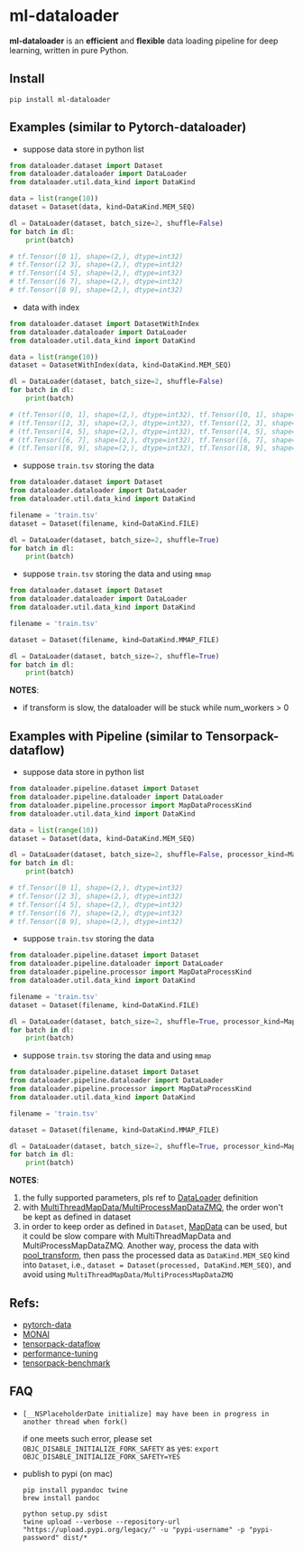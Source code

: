 # ml-dataloader

**ml-dataloader** is an **efficient** and **flexible** data loading pipeline for deep learning, written in pure Python.


## Install

`pip install ml-dataloader`


## Examples (similar to Pytorch-dataloader)

- suppose data store in python list

```python
from dataloader.dataset import Dataset
from dataloader.dataloader import DataLoader
from dataloader.util.data_kind import DataKind

data = list(range(10))
dataset = Dataset(data, kind=DataKind.MEM_SEQ)

dl = DataLoader(dataset, batch_size=2, shuffle=False)
for batch in dl:
    print(batch)

# tf.Tensor([0 1], shape=(2,), dtype=int32)
# tf.Tensor([2 3], shape=(2,), dtype=int32)
# tf.Tensor([4 5], shape=(2,), dtype=int32)
# tf.Tensor([6 7], shape=(2,), dtype=int32)
# tf.Tensor([8 9], shape=(2,), dtype=int32)
```

- data with index
```python
from dataloader.dataset import DatasetWithIndex
from dataloader.dataloader import DataLoader
from dataloader.util.data_kind import DataKind

data = list(range(10))
dataset = DatasetWithIndex(data, kind=DataKind.MEM_SEQ)

dl = DataLoader(dataset, batch_size=2, shuffle=False)
for batch in dl:
    print(batch)

# (tf.Tensor([0, 1], shape=(2,), dtype=int32), tf.Tensor([0, 1], shape=(2,), dtype=int32))
# (tf.Tensor([2, 3], shape=(2,), dtype=int32), tf.Tensor([2, 3], shape=(2,), dtype=int32))
# (tf.Tensor([4, 5], shape=(2,), dtype=int32), tf.Tensor([4, 5], shape=(2,), dtype=int32))
# (tf.Tensor([6, 7], shape=(2,), dtype=int32), tf.Tensor([6, 7], shape=(2,), dtype=int32))
# (tf.Tensor([8, 9], shape=(2,), dtype=int32), tf.Tensor([8, 9], shape=(2,), dtype=int32))
```

- suppose `train.tsv` storing the data

```python
from dataloader.dataset import Dataset
from dataloader.dataloader import DataLoader
from dataloader.util.data_kind import DataKind

filename = 'train.tsv'
dataset = Dataset(filename, kind=DataKind.FILE)

dl = DataLoader(dataset, batch_size=2, shuffle=True)
for batch in dl:
    print(batch)
```

- suppose `train.tsv` storing the data and using `mmap`

```python
from dataloader.dataset import Dataset
from dataloader.dataloader import DataLoader
from dataloader.util.data_kind import DataKind

filename = 'train.tsv'

dataset = Dataset(filename, kind=DataKind.MMAP_FILE)

dl = DataLoader(dataset, batch_size=2, shuffle=True)
for batch in dl:
    print(batch)
```

**NOTES**:

- if transform is slow, the dataloader will be stuck while num_workers > 0


## Examples with Pipeline (similar to Tensorpack-dataflow)

- suppose data store in python list

```python
from dataloader.pipeline.dataset import Dataset
from dataloader.pipeline.dataloader import DataLoader
from dataloader.pipeline.processor import MapDataProcessKind
from dataloader.util.data_kind import DataKind

data = list(range(10))
dataset = Dataset(data, kind=DataKind.MEM_SEQ)

dl = DataLoader(dataset, batch_size=2, shuffle=False, processor_kind=MapDataProcessKind.NORMAL)
for batch in dl:
    print(batch)

# tf.Tensor([0 1], shape=(2,), dtype=int32)
# tf.Tensor([2 3], shape=(2,), dtype=int32)
# tf.Tensor([4 5], shape=(2,), dtype=int32)
# tf.Tensor([6 7], shape=(2,), dtype=int32)
# tf.Tensor([8 9], shape=(2,), dtype=int32)
```

- suppose `train.tsv` storing the data

```python
from dataloader.pipeline.dataset import Dataset
from dataloader.pipeline.dataloader import DataLoader
from dataloader.pipeline.processor import MapDataProcessKind
from dataloader.util.data_kind import DataKind

filename = 'train.tsv'
dataset = Dataset(filename, kind=DataKind.FILE)

dl = DataLoader(dataset, batch_size=2, shuffle=True, processor_kind=MapDataProcessKind.MULTI_PROCESS, num_procs=20)
for batch in dl:
    print(batch)
```

- suppose `train.tsv` storing the data and using `mmap`

```python
from dataloader.pipeline.dataset import Dataset
from dataloader.pipeline.dataloader import DataLoader
from dataloader.pipeline.processor import MapDataProcessKind
from dataloader.util.data_kind import DataKind

filename = 'train.tsv'

dataset = Dataset(filename, kind=DataKind.MMAP_FILE)

dl = DataLoader(dataset, batch_size=2, shuffle=True, processor_kind=MapDataProcessKind.MULTI_PROCESS, num_procs=20)
for batch in dl:
    print(batch)
```

**NOTES**:

1. the fully supported parameters, pls ref to [DataLoader](https://github.com/ericxsun/ml-dataloader/blob/main/dataloader/dataloader.py) definition
2. with [MultiThreadMapData/MultiProcessMapDataZMQ](https://github.com/ericxsun/ml-dataloader/blob/main/dataloader/pipeline/processor.py), the order won't be kept as defined in dataset
3. in order to keep order as defined in `Dataset`, [MapData](https://github.com/ericxsun/ml-dataloader/blob/main/dataloader/pipeline/processor.py) can be used, but it could be slow compare with MultiThreadMapData and MultiProcessMapDataZMQ. Another way, process the data with [pool_transform](https://github.com/ericxsun/ml-dataloader/blob/main/dataloader/transform/misc.py), then pass the processed data as `DataKind.MEM_SEQ` kind into `Dataset`, i.e., `dataset = Dataset(processed, DataKind.MEM_SEQ)`, and avoid using `MultiThreadMapData/MultiProcessMapDataZMQ` 

## Refs:

- [pytorch-data](https://github.com/pytorch/pytorch/tree/master/torch/utils/data)
- [MONAI](https://github.com/Project-MONAI/MONAI)
- [tensorpack-dataflow](https://github.com/tensorpack/dataflow)
- [performance-tuning](https://github.com/tensorpack/tensorpack/blob/master/docs/tutorial/performance-tuning.md)
- [tensorpack-benchmark](https://github.com/tensorpack/benchmarks/blob/master/ResNet-Horovod/imagenet-resnet-horovod.py)

## FAQ

- `[__NSPlaceholderDate initialize] may have been in progress in another thread when fork()`

  if one meets such error, please set `OBJC_DISABLE_INITIALIZE_FORK_SAFETY` as yes: `export OBJC_DISABLE_INITIALIZE_FORK_SAFETY=YES`

- publish to pypi (on mac)

  ```shell
  pip install pypandoc twine
  brew install pandoc
  
  python setup.py sdist
  twine upload --verbose --repository-url "https://upload.pypi.org/legacy/" -u "pypi-username" -p "pypi-password" dist/*
  ```